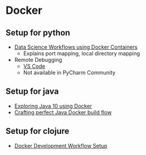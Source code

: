 # Docker

## Setup for python

* [Data Science Workflows using Docker Containers](https://www.youtube.com/watch?v=oO8n3y23b6M)
  * Explains port mapping, local directory mapping
* Remote Debugging
  * [VS Code](https://code.visualstudio.com/docs/python/debugging#_remote-debugging)
  * Not available in PyCharm Community

## Setup for java

* [Exploring Java 10 using Docker](https://blog.knoldus.com/2018/05/02/java-10-exploring-using-docker/)
* [Crafting perfect Java Docker build flow](https://codefresh.io/docker-tutorial/java_docker_pipeline/)

## Setup for clojure

* [Docker Development Workflow Setup](http://tuttlem.github.io/2015/05/08/docker-development-workflow-setup.html)
